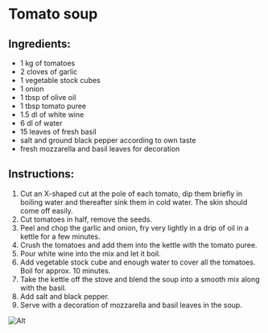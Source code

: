 # Tomato soup

## Ingredients:

- 1 kg of tomatoes
- 2 cloves of garlic
- 1 vegetable stock cubes
- 1 onion
- 1 tbsp of olive oil
- 1 tbsp tomato puree
- 1.5 dl of white wine
- 6 dl of water
- 15 leaves of fresh basil
- salt and ground black pepper according to own taste
- fresh mozzarella and basil leaves for decoration

## Instructions:

1. Cut an X-shaped cut at the pole of each tomato, dip them briefly in boiling water and thereafter sink them in cold water. The skin should come off easily.
2. Cut tomatoes in half, remove the seeds.
3. Peel and chop the garlic and onion, fry very lightly in a drip of oil in a kettle for a few minutes.
4. Crush the tomatoes and add them into the kettle with the tomato puree.
5. Pour white wine into the mix and let it boil. 
6. Add vegetable stock cube and enough water to cover all the tomatoes. Boil for approx. 10 minutes.
7. Take the kettle off the stove and blend the soup into a smooth mix along with the basil.
8. Add salt and black pepper.
9. Serve with a decoration of mozzarella and basil leaves in the soup.


![Alt](https://raw.github.com/nali/versioned-cookbook/master/pictures/tomatosoup.jpg)


